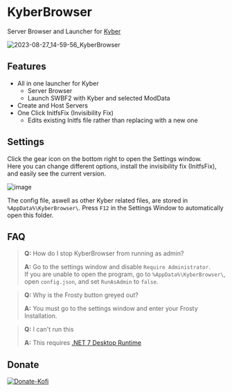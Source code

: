 # KyberBrowser
Server Browser and Launcher for [Kyber](https://kyber.gg/)

![2023-08-27_14-59-56_KyberBrowser](https://github.com/Dyvinia/KyberBrowser/assets/13797470/77267a89-96d7-4971-be35-2d09a5c65dd6)

## Features
- All in one launcher for Kyber
  - Server Browser
  - Launch SWBF2 with Kyber and selected ModData
- Create and Host Servers
- One Click InitfsFix (Invisibility Fix)
  - Edits existing Initfs file rather than replacing with a new one
 
## Settings
Click the gear icon on the bottom right to open the Settings window. <br>Here you can change different options, install the invisibility fix (InitfsFix), and easily see the current version.

![image](https://github.com/Dyvinia/KyberBrowser/assets/13797470/52ecd1a2-3a73-4f1d-a192-1e4a4afc8386)

The config file, aswell as other Kyber related files, are stored in `%AppData%\KyberBrowser\`. Press `F12` in the Settings Window to automatically open this folder.

## FAQ
> **Q:** How do I stop KyberBrowser from running as admin?
> 
> **A:** Go to the settings window and disable `Require Administrator`.<br>If you are unable to open the program, go to `%AppData%\KyberBrowser\`, open `config.json`, and set `RunAsAdmin` to `false`.

> **Q:** Why is the Frosty button greyed out?
> 
> **A:** You must go to the settings window and enter your Frosty Installation.

> **Q:** I can't run this
> 
> **A:** This requires [.NET 7 Desktop Runtime](https://dotnet.microsoft.com/en-us/download/dotnet/7.0)

## Donate
[![Donate-Kofi](https://ko-fi.com/img/githubbutton_sm.svg)](https://ko-fi.com/dyvinia)
